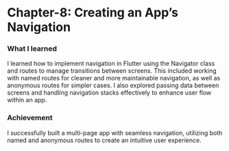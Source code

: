 # Chapter-8: Creating an App’s Navigation
### What I learned
I learned how to implement navigation in Flutter using the Navigator class and routes to manage transitions between screens. This included working with named routes for cleaner and more maintainable navigation, as well as anonymous routes for simpler cases. I also explored passing data between screens and handling navigation stacks effectively to enhance user flow within an app.

### Achievement
I successfully built a multi-page app with seamless navigation, utilizing both named and anonymous routes to create an intuitive user experience.

